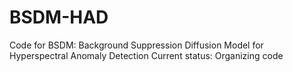 # BSDM-HAD
Code for BSDM: Background Suppression Diffusion Model for Hyperspectral Anomaly Detection
Current status: Organizing code
